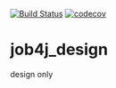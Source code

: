 [![Build Status](https://api.travis-ci.org/shdxw/job4j_design.svg?branch=main)](https://travis-ci.org/github/shdxw/job4j_design)
[![codecov](https://codecov.io/gh/shdxw/job4j_tracker/branch/master/graph/badge.svg)](https://codecov.io/gh/shdxw/job4j_design)
# job4j_design
design only